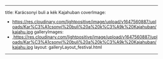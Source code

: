 
---
title: Karácsonyi buli a kék Kajahuban
coverImage:
  - https://res.cloudinary.com/lightpositive/image/upload/v1647560887/uploads/Kar%C3%A1csonyi%20buli%20a%20k%C3%A9k%20Kajahuban/kajahu.jpg
galleryImages:
   - ,https://res.cloudinary.com/lightpositive/image/upload/v1647560887/uploads/Kar%C3%A1csonyi%20buli%20a%20k%C3%A9k%20Kajahuban/kajahu.jpg
layout: galleryLayout_festival.html
---
